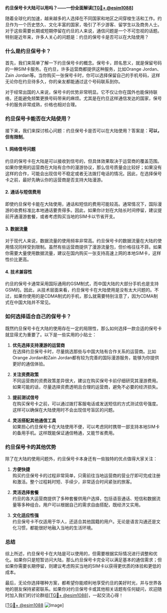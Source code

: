 **约旦保号卡大陆可以用吗？——一份全面解读[[TG💪+ @esim1088](https://t.me/s/esim1088)]**

随着全球化的加速，越来越多的人选择在不同国家和地区之间穿梭生活和工作。约旦作为一个历史悠久、文化丰富的国家，吸引了不少游客、留学生以及商务人士。对于这些需要长期或短期停留在约旦的人来说，通信问题是一个不可忽视的话题。特别是近年来，许多人关心的问题是：约旦的保号卡是否可以在大陆使用？

### 什么是约旦保号卡？

首先，我们来简单了解一下约旦保号卡的概念。保号卡，顾名思义，就是保留号码的一种SIM卡服务。在约旦，许多运营商都提供这种服务，比如Orange Jordan、Zain Jordan等。当你购买一张保号卡时，你可以选择保留自己的手机号码，这样无论你在约旦待多久，你的亲友都能通过这个号码联系到你。

对于经常出国的人来说，保号卡的优势非常明显。它不仅让你在国外也能保持联络，还能避免频繁更换号码带来的麻烦。尤其是在约旦这样通信发达的国家，保号卡的服务非常成熟，价格也相对合理。

### 约旦保号卡能否在大陆使用？

接下来，我们来探讨核心问题：约旦保号卡是否可以在大陆使用？答案是：**可以，但有限制**。

#### 1. **网络信号问题**
约旦的保号卡在大陆是可以接收到信号的，但具体效果取决于运营商的覆盖范围。如果你使用的运营商在大陆有合作的漫游协议，那么信号质量会比较好；如果没有这样的合作，可能会出现信号不稳定或者无法拨打电话的情况。因此，在选择保号卡之前，最好先确认你的运营商是否支持大陆漫游。

#### 2. **通话与短信费用**
即使约旦保号卡能在大陆使用，通话和短信的费用可能较高。通常情况下，国际漫游的收费标准比本地通话要贵得多。因此，如果你计划在大陆长时间停留，建议提前开通漫游套餐，或者考虑购买当地的SIM卡以节省开支。

#### 3. **数据流量**
对于现代人来说，数据流量的使用频率非常高。约旦保号卡的数据流量在大陆的使用情况同样受到限制。虽然有些运营商提供了漫游流量包，但价格往往不菲。如果你需要大量使用数据流量，建议在国内购买一张支持高速上网的本地SIM卡，这样性价比更高。

#### 4. **技术兼容性**
约旦的保号卡通常采用国际通用的GSM制式，而中国大陆的大部分手机也是支持GSM的。因此，从技术层面来看，约旦保号卡在大陆使用是没有太大问题的。不过，如果你使用的是CDMA制式的手机，那么就需要特别注意了，因为CDMA制式在中国大陆并不常见。

### 如何选择适合自己的保号卡？

既然约旦保号卡在大陆的使用存在一定的局限性，那么如何选择一款合适的保号卡就显得尤为重要了。以下是一些实用的小贴士：

1. **优先选择支持漫游的运营商**  
   在选择约旦保号卡时，尽量挑选那些与中国大陆有合作关系的运营商。比如Orange Jordan和Zain Jordan都有较为完善的国际漫游服务，能够为你提供更好的通信体验。

2. **关注资费政策**  
   不同运营商的资费政策差异很大，建议在购买保号卡前仔细研究其漫游费用。如果可能的话，尽量选择资费透明且合理的运营商，避免不必要的经济损失。

3. **提前测试信号**  
   在购买保号卡之前，可以通过拨打客服电话或发送短信的方式测试信号强度。这样可以确保在大陆使用时不会出现信号盲区的问题。

4. **灵活搭配其他通信工具**  
   如果担心约旦保号卡在大陆使用不便，可以考虑同时携带一部支持本地SIM卡的备用手机。这样既能保证通信畅通，又能节省费用。

### 约旦保号卡的其他优势

除了在大陆的使用问题外，约旦保号卡本身还有一些独特的优点值得大家关注：

1. **方便快捷**  
   购买约旦保号卡的过程非常简单，只需前往当地运营商的营业厅即可完成注册和激活。整个过程耗时短、手续少，非常适合时间紧张的旅客。

2. **灵活选择套餐**  
   约旦的各大运营商提供了多种套餐供用户选择，包括语音通话、短信和数据流量等多种组合。用户可以根据自己的需求自由搭配，既经济又实用。

3. **文化适应性强**  
   约旦保号卡不仅适用于华人，还适合其他国籍的用户。无论是语言沟通还是文化习惯，都能很好地融入当地的生活环境。

### 总结

综上所述，约旦保号卡在大陆是可以使用的，但需要根据实际情况进行调整和优化。如果你只是短暂访问大陆，那么约旦保号卡完全可以满足基本的通信需求；但如果你需要长期停留，则建议考虑购买当地的SIM卡以获得更优质的体验和更低的成本。

最后，无论你选择哪种方案，都希望你能顺利地享受约旦的美好时光，并与世界各地的朋友保持紧密联系。如果你对约旦保号卡或其他相关话题有任何疑问，欢迎随时加入我们的讨论群组[[TG💪+ @esim1088](https://t.me/s/esim1088)]，一起交流心得！

[[TG💪+ @esim1088](https://t.me/s/esim1088) ![Image](https://i.postimg.cc/4NQfJmqS/Snipaste-2025-05-13-00-14-12.png)]